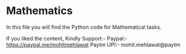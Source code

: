 # Mathematics
In this file you will find the Python code for Mathematical tasks.

If you liked the content, Kindly Support:- 
Paypal:- https://paypal.me/mohitmehlawat
Paytm UPI:- mohit.mehlawat@paytm
